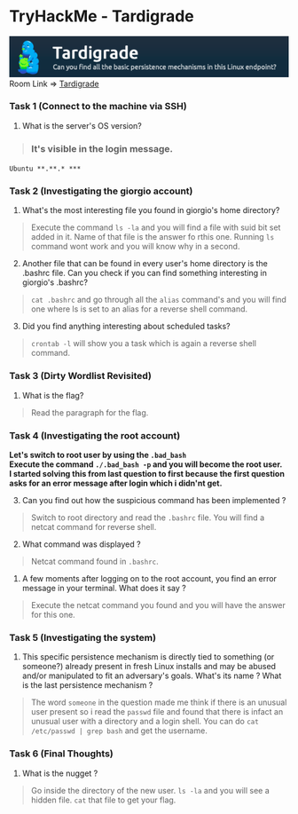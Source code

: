 # TryHackMe - Tardigrade
![Room Logo](./img/logo.png)  
Room Link => [Tardigrade](https://tryhackme.com/room/tardigrade)

### Task 1 (Connect to the machine via SSH)
1. What is the server's OS version?  
> ### It's visible in the login message.  
`Ubuntu **.**.* ***`

### Task 2 (Investigating the giorgio account)  
1. What's the most interesting file you found in giorgio's home directory?  
>Execute the command `ls -la` and you will find a file with suid bit set added in it. Name of that file is the answer fo rthis one. Running `ls` command wont work and you will know why in a second.

2. Another file that can be found in every user's home directory is the .bashrc file. Can you check if you can find something interesting in giorgio's .bashrc?  
>`cat .bashrc` and go through all the `alias` command's and you will find one where ls is set to an alias for a reverse shell command.  

3. Did you find anything interesting about scheduled tasks?  
>`crontab -l` will show you a task which is again a reverse shell command.  

### Task 3 (Dirty Wordlist Revisited)  
1. What is the flag?  
>Read the paragraph for the flag.

### Task 4 (Investigating the root account)  
**Let's switch to root user by using the `.bad_bash`**  
**Execute the command `./.bad_bash -p` and you will become the root user.**  
**I started solving this from last question to first because the first question asks for an error message after login which i didn'nt get.**

3. Can you find out how the suspicious command has been implemented ?  
>Switch to root directory and read the `.bashrc` file. You will find a netcat command for reverse shell.

2. What command was displayed ?  
>Netcat command found in `.bashrc`.

1. A few moments after logging on to the root account, you find an error message in your terminal. What does it say ?  
>Execute the netcat command you found and you will have the answer for this one.  

### Task 5 (Investigating the system)
1. This specific persistence mechanism is directly tied to something (or someone?) already present in fresh Linux installs and may be abused and/or manipulated to fit an adversary's goals. What's its name ? What is the last persistence mechanism ?  
>The word `someone` in the question made me think if there is an unusual user present so i read the `passwd` file and found that there is infact an unusual user with a directory and a login shell. You can do `cat /etc/passwd | grep bash` and get the username.

### Task 6 (Final Thoughts)  
1. What is the nugget ?  
>Go inside the directory of the new user. `ls -la` and you will see a hidden file. `cat` that file to get your flag.